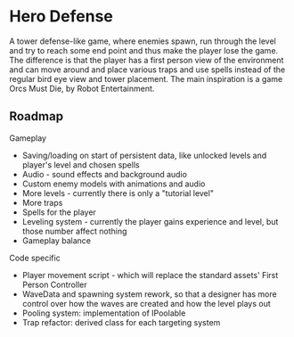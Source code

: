 # Hero Defense 

A tower defense-like game, where enemies spawn, run through the level and try to reach some end point and thus make the player lose the game. The difference is that the player has a first person view of the environment and can move around and place various traps and use spells instead of the regular bird eye view and tower placement. The main inspiration is a game Orcs Must Die, by Robot Entertainment.


## Roadmap 

Gameplay
* Saving/loading on start of persistent data, like unlocked levels and player's level and chosen spells
* Audio - sound effects and background audio
* Custom enemy models with animations and audio
* More levels - currently there is only a "tutorial level"
* More traps
* Spells for the player
* Leveling system - currently the player gains experience and level, but those number affect nothing
* Gameplay balance 

Code specific
* Player movement script - which will replace the standard assets' First Person Controller
* WaveData and spawning system rework, so that a designer has more control over how the waves are created and how the level plays out
* Pooling system: implementation of IPoolable
* Trap refactor: derived class for each targeting system
